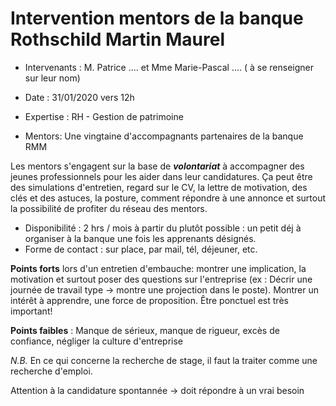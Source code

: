 # Intervention mentors de la banque Rothschild Martin Maurel

* Intervenants : M. Patrice ....  et Mme Marie-Pascal .... ( à se renseigner sur leur nom)
* Date : 31/01/2020 vers 12h

* Expertise : RH - Gestion de patrimoine

* Mentors: Une vingtaine d'accompagnants partenaires de la banque RMM

Les mentors s'engagent sur la base de ***volontariat*** à accompagner des jeunes professionnels pour les aider dans leur candidatures. Ça peut être des simulations d'entretien, regard sur le CV, la lettre de motivation, des clés et des astuces, la posture, comment répondre à une annonce et surtout la possibilité de profiter du réseau des mentors. 

* Disponibilité : 2 hrs / mois à partir du plutôt possible : un petit déj à organiser à la banque une fois les apprenants désignés.
* Forme de contact : sur place, par mail, tél, déjeuner, etc.

**Points forts** lors d'un entretien d'embauche:
montrer une implication, la motivation et surtout poser des questions sur l'entreprise (ex : Décrir une journée de travail type -> montre une projection dans le poste).
Montrer un intérêt à apprendre, une force de proposition.
Être ponctuel est très important!

**Points faibles** : Manque de sérieux, manque de rigueur, excès de confiance, négliger la culture d'entreprise 

*N.B.* En ce qui concerne la recherche de stage, il faut la traiter comme une recherche d'emploi. 

Attention à la candidature spontannée -> doit répondre à un vrai besoin


 